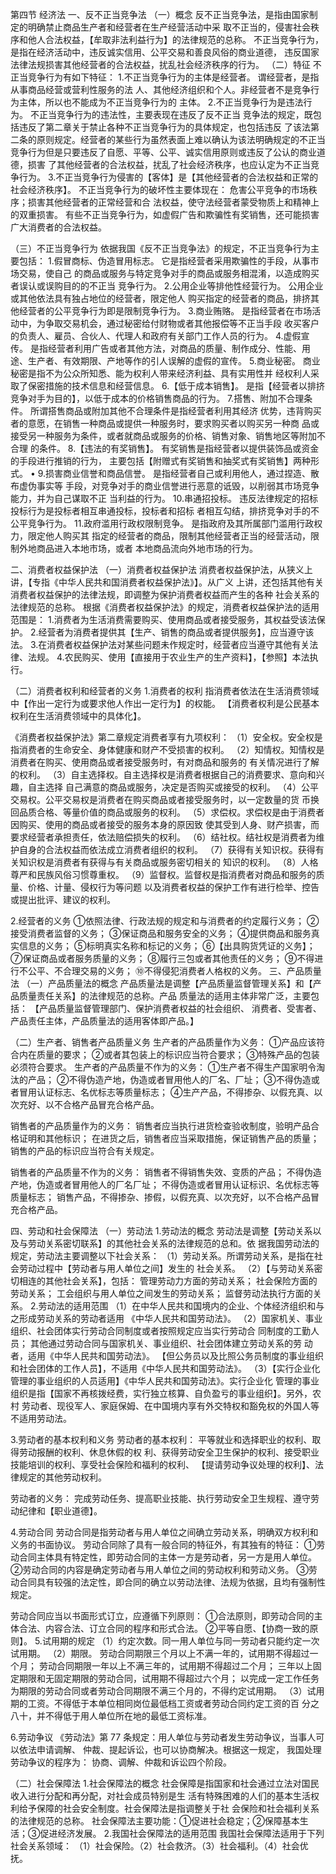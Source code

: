 
第四节 经济法
一、反不正当竞争法
（一）概念
    反不正当竞争法，是指由国家制定的明确禁止商品生产者和经营者在生产经营活动中采
    取不正当的，侵害社会秩序和他人合法权益，【牟取非法利益行为】的法律规范的总称。
    不正当竞争行为，是指在经济活动中，违反诚实信用、公平交易和善良风俗的商业道德，
    违反国家法律法规损害其他经营者的合法权益，扰乱社会经济秩序的行为。
（二）特征
不正当竞争行为有如下特征：
1.不正当竞争行为的主体是经营者。
    谓经营者，是指从事商品经营或营利性服务的法
    人、其他经济组织和个人。非经营者不是竞争行为主体，所以也不能成为不正当竞争行为的
    主体。
2.不正当竞争行为是违法行为。
    不正当竞争行为的违法性，主要表现在违反了反不正当
    竞争法的规定，既包括违反了第二章关于禁止各种不正当竞争行为的具体规定，也包括违反
    了该法第二条的原则规定。经营者的某些行为虽然表面上难以确认为该法明确规定的不正当
    竞争行为但是只要违反了自愿、平等、公平、诚实信用原则或违反了公认的商业道德，损害
    了其他经营者的合法权益，扰乱了社会经济秩序，也应认定为不正当竞争行为。
3.不正当竞争行为侵害的【客体】是【其他经营者的合法权益和正常的社会经济秩序】。
不正当竞争行为的破坏性主要体现在：
    危害公平竞争的市场秩序；损害其他经营者的正常经营和合
    法权益，使守法经营者蒙受物质上和精神上的双重损害。
    有些不正当竞争行为，如虚假广告和欺骗性有奖销售，还可能损害广大消费者的合法权益。

（三）不正当竞争行为
依据我国《反不正当竞争法》的规定，不正当竞争行为主要包括：
1.假冒商标、伪造冒用标志。
    它是指经营者采用欺骗性的手段，从事市场交易，使自己
    的商品或服务与特定竞争对手的商品或服务相混淆，以造成购买者误认或误购目的的不正当
    竞争行为。
2.公用企业等排他性经营行为。
    公用企业或其他依法具有独占地位的经营者，限定他人
    购买指定的经营者的商品，排挤其他经营者的公平竞争行为即是限制竞争行为。
3.商业贿赂。
    是指经营者在市场活动中，为争取交易机会，通过秘密给付财物或者其他报偿等不正当手段
    收买客户的负责人、雇员、合伙人、代理人和政府有关部门工作人员的行为。
4.虚假宣传。
    是指经营者利用广告或者其他方法，对商品的质量、制作成分、性能、用
    途、生产者、有效期限、产地等作的引人误解的虚假的宣传。
5.商业秘密。
    商业秘密是指不为公众所知悉、能为权利人带来经济利益、具有实用性并
    经权利人采取了保密措施的技术信息和经营信息。
6.【低于成本销售】。
    是指【经营者以排挤竞争对手为目的】，以低于成本的价格销售商品的行为。
7.搭售、附加不合理条件。
    所谓搭售商品或附加其他不合理条件是指经营者利用其经济
    优势，违背购买者的意愿，在销售一种商品或提供一种服务时，要求购买者以购买另一种商
    品或接受另一种服务为条件，或者就商品或服务的价格、销售对象、销售地区等附加不合理
    的条件。
8.【违法的有奖销售】。
    有奖销售是指经营者以提供装饰品或资金的手段进行推销的行为，
    主要包括【附赠式有奖销售和抽奖式有奖销售】两种形式。 •
9.损害商业信誉和商品信誉。
    是指经营者自己或利用他人，通过捏造、散布虚伪事实等
    手段，对竞争对手的商业信誉进行恶意的诋毁，以削弱其市场竞争能力，并为自己谋取不正
    当利益的行为。
10.串通招投标。
    违反法律规定的招标投标行为是投标者相互串通投标，投标者和招标
    者相互勾结，排挤竞争对手的不公平竞争行为。
11.政府滥用行政权限制竞争。
    是指政府及其所属部门滥用行政权力，限定他人购买其
    指定的经营者的商品，限制其他经营者正当的经营活动，限制外地商品进入本地市场，或者
    本地商品流向外地市场的行为。

二、消费者权益保护法
（一）消费者权益保护法
消费者权益保护法，从狭义上讲，【专指《中华人民共和国消费者权益保护法》】。从广义
上讲，还包括其他有关消费者权益保护的法律法规，即调整为保护消费者权益而产生的各种
社会关系的法律规范的总称。
根据《消费者权益保护法》的规定，消费者权益保护法的适用范围是：
    1.消费者为生活消费需要购买、使用商品或者接受服务，其权益受该法保护。
    2.经营者为消费者提供其【生产、销售的商品或者提供服务】，应当遵守该法。
    3.在消费者权益保护法对某些问题未作规定时，经营者应当遵守其他有关法律、法规。
    4.农民购买、使用【直接用于农业生产的生产资料】，【参照】本法执行。

（二）消费者权利和经营者的义务
1.消费者的权利
    指消费者依法在生活消费领域中【作出一定行为或要求他人作出一定行为】的权能。
    【消费者权利是公民基本权利在生活消费领域中的具体化】。

《消费者权益保护法》第二章规定消费者享有九项权利：
    （1）安全权。安全权是指消费者的生命安全、身体健康和财产不受损害的权利。
    （2）知情权。知情权是消费者在购买、使用商品或者接受服务时，有对商品和服务的
    有关情况进行了解的权利。
    （3）自主选择权。自主选择权是消费者根据自己的消费要求、意向和兴趣，自主选择
    自己满意的商品或服务，决定是否购买或接受的权利。
    （4）公平交易权。公平交易权是消费者在购买商品或者接受服务时，以一定数量的货
    币换回品质合格、等量价值的商品或服务的权利。
    （5）求偿权。求偿权是由于消费者因购买、使用的商品或者接受的服务本身的原因致
    使其受到人身、财产损害，而要求经营者承担责任，依法赔偿损失的权利。
    （6）结社权。结社权是消费者为维护自身的合法权益而依法成立消费者组织的权利。
    （7）获得有关知识权。获得有关知识权是消费者有获得与有关商品或服务密切相关的
    知识的权利。
    （8）人格尊严和民族风俗习惯尊重权。
    （9）监督权。监督权是指消费者对商品和服务的质量、价格、计量、侵权行为等问题
    以及消费者权益的保护工作有进行检举、控告或提出批评、建议的权利。

2.经营者的义务
    ①依照法律、行政法规的规定和与消费者的约定履行义务；
    ②接受消费者监督的义务；
    ③保证商品和服务安全的义务；
    ④提供商品和服务真实信息的义务；
    ⑤标明真实名称和标记的义务；
    ⑥【出具购货凭证的义务】；
    ⑦保证商品或者服务质量的义务；
    ⑧履行三包或者其他责任的义务；
    ⑨不得进行不公平、不合理交易的义务；
    ⑩不得侵犯消费者人格权的义务。
三、产品质量法
（一）产品质量法的概念
产品质量法是调整【产品质量监督管理关系】和【产品质量责任关系】的法律规范的总称。产品
质量法的适用主体非常广泛，主要包括：
    【产品质量监督管理部门、保护消费者权益的社会组织、
    消费者、受害者、产品责任主体，产品质量法的适用客体即产品。】

（二）生产者、销售者产品质量义务
生产者的产品质量作为义务：
    ①产品应该符合内在质量的要求；
    ②或者其包装上的标识应当符合要求；
    ③特殊产品的包装必须符合要求。
生产者的产品质量不作为的义务：
    ①生产者不得生产国家明令淘汰的产品；
    ②不得伪造产地，伪造或者冒用他人的厂名、厂址；
    ③不得伪造或者冒用认证标志、名优标志等质量标志；
    ④生产产品，不得掺杂、以假充真、以次充好、以不合格产品冒充合格产品。

销售者的产品质量作为的义务：
    销售者应当执行进货检查验收制度，验明产品合格证明和其他标识；
    在进货之后，销售者应当采取措施，保证销售产品的质量；
    销售的产品的标识应当符合有关规定。

销售者的产品质量不作为的义务：
    销售者不得销售失效、变质的产品；
    不得伪造产地，伪造或者冒用他人的厂名厂址；
    不得伪造或者冒用认证标识、名优标志等质量标志；
    销售产品，不得掺杂、掺假，以假充真、以次充好，以不合格产品冒充合格产品。


四、劳动和社会保障法
（一）劳动法
1.劳动法的概念
劳动法是调整【劳动关系以及与劳动关系密切联系】的其他社会关系的法律规范的总和。依
据我国劳动法的规定，劳动法主要调整以下社会关系：
（1）劳动关系。所谓劳动关系，是指在社会劳动过程中【劳动者与用人单位之间】发生的
社会关系。
（2）【与劳动关系密切相连的其他社会关系】，包括：
    管理劳动力方面的劳动关系；
    社会保险方面的劳动关系；
    工会组织与用人单位之间发生的劳动关系；
    监督劳动法执行方面的关系。
2.劳动法的适用范围
（1）在中华人民共和国境内的企业、个体经济组织和与之形成劳动关系的劳动者适用
《中华人民共和国劳动法》。
（2）国家机关、事业组织、社会团体实行劳动合同制度或者按照规定应当实行劳动合
同制度的工勤人员；
其他通过劳动合同与国家机关、事业组织、社会团体建立劳动关系的劳
动者，适用《中华人民共和国劳动法》。
【但公务员以及比照公务员制度的事业组织和社会团体的工作人员】，不适用《中华人民共和国劳动法》。
（3）【实行企业化管理的事业组织的人员适用】《中华人民共和国劳动法》。实行企业化
管理的事业组织是指【国家不再核拨经费，实行独立核算、自负盈亏的事业组织】。另外，农村
劳动者、现役军人、家庭保姆、在中国境内享有外交特权和豁免权的外国人等不适用劳动法。

3.劳动者的基本权利和义务
劳动者的基本权利：
    平等就业和选择职业的权利、取得劳动报酬的权利、休息休假的权
    利、获得劳动安全卫生保护的权利、接受职业技能培训的权利、享受社会保险和福利的权利、
    【提请劳动争议处理的权利】、法律规定的其他劳动权利。

劳动者的义务：
    完成劳动任务、提高职业技能、执行劳动安全卫生规程、遵守劳动纪律和【职业道德】。

4.劳动合同
劳动合同是指劳动者与用人单位之间确立劳动关系，明确双方权利和义务的书面协议。
劳动合同除了具有一般合同的特征外，有其独有的特征：
    ①劳动合同主体具有特定性，即劳动合同的主体一方是劳动者，另一方是用人单位。
    ②劳动合同的内容是确定劳动者与用人单位之间的劳动权利和劳动义务。
    ③劳动合同具有较强的法定性，即合同的确立以劳动法律、法规为依据，且均有强制性规定。

劳动合同应当以书面形式订立，应遵循下列原则：
    ①合法原则，即劳动合同的主体合法、内容合法、订立合同的程序和形式合法。
    ②平等自愿、【协商一致的原则】。
5.试用期的规定
（1）约定次数。同一用人单位与同一劳动者只能约定一次试用期。
（2）期限。
    劳动合同期限三个月以上不满一年的，试用期不得超过一个月；
    劳动合同期限一年以上不满三年的，试用期不得超过二个月；
    三年以上固定期限和无固定期限的劳动合同，试用期不得超过六个月；
    以完成一定工作任务为期限的劳动合同或者劳动合同期限不满三个月的，不得约定试用期。
（3）试用期的工资。不得低于本单位相同岗位最低档工资或者劳动合同约定工资的百
分之八十，并不得低于用人单位所在地的最低工资标准。

6.劳动争议
《劳动法》第 77 条规定：用人单位与劳动者发生劳动争议，当事人可以依法申请调解、
仲裁、提起诉讼，也可以协商解决。根据这一规定，
我国处理劳动争议的程序为：
    协商、调解、仲裁和诉讼四个阶段。

（二）社会保障法
1.社会保障法的概念
社会保障是指国家和社会通过立法对国民收入进行分配和再分配，对社会成员特别是生
活有特殊困难的人们的基本生活权利给予保障的社会安全制度。社会保障法是指调整关于社
会保险和社会福利关系的法律规范的总称。
社会保障法主要功能：①促进社会稳定；②保障基本生活；③促进经济发展。
2.我国社会保障法的适用范围
我国社会保障法适用于下列社会关系领域：
    （1）社会保险。（2）社会救济。（3）社会福利。（4）社会优抚。

